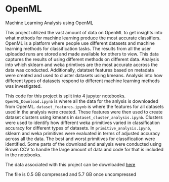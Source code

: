 # OpenML
Machine Learning Analysis using OpenML

This project utilized the vast amount of data on OpenML to get insights into what methods for machine learning produce the most accurate classifiers. OpenML is a platform where people use different datasets and machine learning methods for classification tasks. The results from all the user uploaded runs are stored and made available for others to view. This data captures the results of using different methods on different data. Analysis into which sklearn and weka primtives are the most accurate accross the data was conducted. Additionally, datatset features based on metadata were created and used to cluster datasets using kmeans. Analysis into how different types of datasets respond to different machine learning methods was investigated. 

This code for this project is split into 4 jupyter notebooks. `OpenML_Download.ipynb` is where all the data for the anlysis is downloaded from OpenML. `dataset_features.ipynb` is where the features for all datasets used in the analysis were created. These features were then used to create dataset clusters using kmeans in `dataset_cluster_analysis.ipynb`. Clusters were used to identify how different weka primitives varied in classification accuracy for different types of datasets. In `primitive_analysis.ipynb`, sklearn and weka primitives were evaluated in terms of adjusted accuracy across all the data. The best and worst primitives for classification were identified. Some parts of the download and analysis were conducted using Brown CCV to handle the large amount of data and code for that is included in the notebooks. 

The data associated with this project can be downloaded [here][download-url]

[download-url]: https://brownbox.brown.edu/download.php?hash=de911e03

The file is 0.5 GB compressed and 5.7 GB once uncompressed
